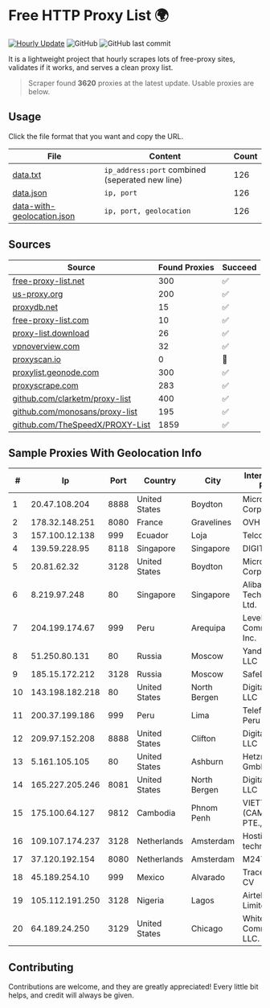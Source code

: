 
# Free HTTP Proxy List 🌍

[![Hourly Update](https://github.com/mertguvencli/http-proxy-list/actions/workflows/main.yml/badge.svg?branch=main)](https://github.com/mertguvencli/http-proxy-list/actions/workflows/main.yml)
![GitHub](https://img.shields.io/github/license/mertguvencli/http-proxy-list)
![GitHub last commit](https://img.shields.io/github/last-commit/mertguvencli/http-proxy-list)

It is a lightweight project that hourly scrapes lots of free-proxy sites, validates if it works, and serves a clean proxy list.


> Scraper found **3620** proxies at the latest update. Usable proxies are below.

## Usage

Click the file format that you want and copy the URL.


|File|Content|Count|
|----|-------|-----|
|[data.txt](https://raw.githubusercontent.com/mertguvencli/http-proxy-list/main/proxy-list/data.txt)|`ip_address:port` combined (seperated new line)|126|
|[data.json](https://raw.githubusercontent.com/mertguvencli/http-proxy-list/main/proxy-list/data.json)|`ip, port`|126|
|[data-with-geolocation.json](https://raw.githubusercontent.com/mertguvencli/http-proxy-list/main/proxy-list/data-with-geolocation.json)|`ip, port, geolocation`|126|

## Sources

|Source|Found Proxies|Succeed|
|------|-------------|-------|
|[free-proxy-list.net](https://free-proxy-list.net)|300|✅|
|[us-proxy.org](https://www.us-proxy.org)|200|✅|
|[proxydb.net](http://proxydb.net)|15|✅|
|[free-proxy-list.com](https://free-proxy-list.com/?page=&port=&type%5B%5D=http&type%5B%5D=https&up_time=0&search=Search)|10|✅|
|[proxy-list.download](https://www.proxy-list.download/HTTP)|26|✅|
|[vpnoverview.com](https://vpnoverview.com/privacy/anonymous-browsing/free-proxy-servers)|32|✅|
|[proxyscan.io](https://www.proxyscan.io)|0|🚫|
|[proxylist.geonode.com](https://proxylist.geonode.com/api/proxy-list?limit=300&page=1&sort_by=lastChecked&sort_type=desc&protocols=http,https)|300|✅|
|[proxyscrape.com](https://api.proxyscrape.com/v2/?request=displayproxies&protocol=http&timeout=10000&country=all&ssl=all&anonymity=all)|283|✅|
|[github.com/clarketm/proxy-list](https://raw.githubusercontent.com/clarketm/proxy-list/master/proxy-list-raw.txt)|400|✅|
|[github.com/monosans/proxy-list](https://raw.githubusercontent.com/monosans/proxy-list/main/proxies/http.txt)|195|✅|
|[github.com/TheSpeedX/PROXY-List](https://raw.githubusercontent.com/TheSpeedX/PROXY-List/master/http.txt)|1859|✅|


## Sample Proxies With Geolocation Info

|#|Ip|Port|Country|City|Internet Service Provider|
|-|--|----|-------|----|-------------------------|
|1|20.47.108.204|8888|United States|Boydton|Microsoft Corporation|
|2|178.32.148.251|8080|France|Gravelines|OVH SAS|
|3|157.100.12.138|999|Ecuador|Loja|Telconet S.A|
|4|139.59.228.95|8118|Singapore|Singapore|DIGITALOCEAN|
|5|20.81.62.32|3128|United States|Boydton|Microsoft Corporation|
|6|8.219.97.248|80|Singapore|Singapore|Alibaba (US) Technology Co., Ltd.|
|7|204.199.174.67|999|Peru|Arequipa|Level 3 Communications, Inc.|
|8|51.250.80.131|80|Russia|Moscow|Yandex.Cloud LLC|
|9|185.15.172.212|3128|Russia|Moscow|SafeData LLC|
|10|143.198.182.218|80|United States|North Bergen|DigitalOcean, LLC|
|11|200.37.199.186|999|Peru|Lima|Telefonica del Peru S.A.A.|
|12|209.97.152.208|8888|United States|Clifton|DigitalOcean, LLC|
|13|5.161.105.105|80|United States|Ashburn|Hetzner Online GmbH|
|14|165.227.205.246|8081|United States|North Bergen|DigitalOcean, LLC|
|15|175.100.64.127|9812|Cambodia|Phnom Penh|VIETTEL (CAMBODIA) PTE., LTD|
|16|109.107.174.237|3128|Netherlands|Amsterdam|Hosting technology LTD|
|17|37.120.192.154|8080|Netherlands|Amsterdam|M247 Ltd|
|18|45.189.254.10|999|Mexico|Alvarado|Tracered SA De CV|
|19|105.112.191.250|3128|Nigeria|Lagos|Airtel Networks Limited|
|20|64.189.24.250|3129|United States|Chicago|WhiteSky Communications, LLC.|



## Contributing

Contributions are welcome, and they are greatly appreciated! Every
little bit helps, and credit will always be given.

